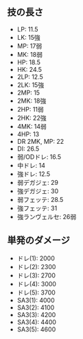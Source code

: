 ## 技の長さ

- LP: 11.5
- LK: 15強
- MP: 17弱
- MK: 18弱
- HP: 18.5
- HK: 24.5
- 2LP: 12.5
- 2LK: 15強
- 2MP: 15
- 2MK: 18強
- 2HP: 11弱
- 2HK: 22強
- 4MK: 14弱
- 4HP: 13
- DR 2MK, MP: 22
- DI: 26.5
- 弱/ODドレ: 16.5
- 中ドレ: 14
- 強ドレ: 12.5
- 弱デガジェ: 29
- 強デガジェ: 30
- 弱フェッテ: 28.5
- 強フェッテ: 31
- 強ランヴェルセ: 26弱

## 単発のダメージ

- ドレ(1): 2000
- ドレ(2): 2300
- ドレ(3): 2700
- ドレ(4): 3000
- ドレ(5): 3700
- SA3(1): 4000
- SA3(2): 4100
- SA3(3): 4200
- SA3(4): 4400
- SA3(5): 4600
